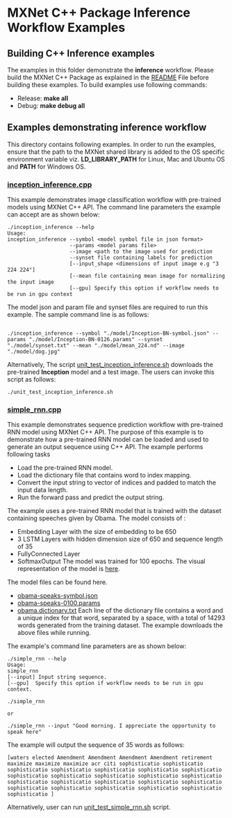 # MXNet C++ Package Inference Workflow Examples

## Building C++ Inference examples

The examples in this folder demonstrate the **inference** workflow. Please build the MXNet C++ Package as explained in the [README](<https://github.com/apache/incubator-mxnet/tree/master/cpp-package#building-c-package>) File before building these examples.
To build examples use following commands:

-  Release: **make all**
-  Debug: **make debug all**


## Examples demonstrating inference workflow

This directory contains following examples. In order to run the examples, ensure that the path to the MXNet shared library is added to the OS specific environment variable viz. **LD\_LIBRARY\_PATH** for Linux, Mac and Ubuntu OS and **PATH** for Windows OS.

### [inception_inference.cpp](<https://github.com/apache/incubator-mxnet/blob/master/cpp-package/example/inference/inception_inference.cpp>)

This example demonstrates image classification workflow with pre-trained models using MXNet C++ API. The command line parameters the example can accept are as shown below:

```
./inception_inference --help
Usage:
inception_inference --symbol <model symbol file in json format>
                    --params <model params file>
					--image <path to the image used for prediction
					--synset file containing labels for prediction
					[--input_shape <dimensions of input image e.g "3 224 224"]
					[--mean file containing mean image for normalizing the input image
					[--gpu] Specify this option if workflow needs to be run in gpu context
```
The model json and param file and synset files are required to run this example.  The sample command line is as follows:

```

./inception_inference --symbol "./model/Inception-BN-symbol.json" --params "./model/Inception-BN-0126.params" --synset "./model/synset.txt" --mean "./model/mean_224.nd" --image "./model/dog.jpg"
```
Alternatively, The script [unit_test_inception_inference.sh](<https://github.com/apache/incubator-mxnet/blob/master/cpp-package/example/inference/unit_test_inception_inference.sh>) downloads the pre-trained **Inception** model and a test image. The users can invoke this script as follows:

```
./unit_test_inception_inference.sh
```

### [simple_rnn.cpp](<https://github.com/apache/incubator-mxnet/blob/master/cpp-package/example/inference/simple_rnn.cpp>)
This example demonstrates sequence prediction workflow with pre-trained RNN model using MXNet C++ API. The purpose of this example is to demonstrate how a pre-trained RNN model can be loaded and used to generate an output sequence using C++ API.
The example performs following tasks
- Load the pre-trained RNN model.
- Load the dictionary file that contains word to index mapping.
- Convert the input string to vector of indices and padded to match the input data length.
- Run the forward pass and predict the output string.

The example uses a pre-trained RNN model that is trained with the dataset containing speeches given by Obama.
The model consists of :
- Embedding Layer with the size of embedding to be 650
- 3 LSTM Layers with hidden dimension size of 650 and sequence length of 35
- FullyConnected Layer
- SoftmaxOutput
The model was trained for 100 epochs.
The visual representation of the model is [here](<https://github.com/apache/incubator-mxnet/blob/master/cpp-package/example/inference/obama-speaks.pdf>).

The model files can be found here.
- [obama-speaks-symbol.json](<https://s3.amazonaws.com/mxnet-cpp/RNN_model/obama-speaks-symbol.json>)
- [obama-speaks-0100.params](<https://s3.amazonaws.com/mxnet-cpp/RNN_model/obama-speaks-0100.params>)
- [obama.dictionary.txt](<https://s3.amazonaws.com/mxnet-cpp/RNN_model/obama.dictionary.txt>) Each line of the dictionary file contains a word and a unique index for that word, separated by a space, with a total of 14293 words generated from the training dataset.
The example downloads the above files while running.

The example's command line parameters are as shown below:

```
./simple_rnn --help
Usage:
simple_rnn
[--input] Input string sequence.
[--gpu]  Specify this option if workflow needs to be run in gpu context.

./simple_rnn

or

./simple_rnn --input "Good morning. I appreciate the opportunity to speak here"
```

The example will output the sequence of 35 words as follows:
```
[waters elected Amendment Amendment Amendment Amendment retirement maximize maximize maximize acr citi sophisticatio sophisticatio sophisticatio sophisticatio sophisticatio sophisticatio sophisticatio sophisticatio sophisticatio sophisticatio sophisticatio sophisticatio sophisticatio sophisticatio sophisticatio sophisticatio sophisticatio sophisticatio sophisticatio sophisticatio sophisticatio sophisticatio sophisticatio ]
```

Alternatively, user can run [unit_test_simple_rnn.sh](<https://github.com/apache/incubator-mxnet/blob/master/cpp-package/example/inference/unit_test_simple_rnn.sh>) script.